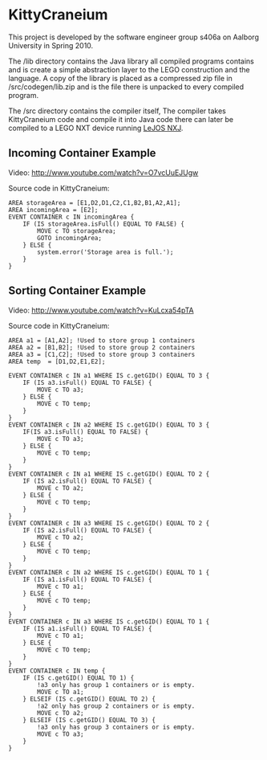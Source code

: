 KittyCraneium
=============

This project is developed by the software engineer group s406a on Aalborg
University in Spring 2010.

The /lib directory contains the Java library all compiled programs contains
and is create a simple abstraction layer to the LEGO construction and the
language. A copy of the library is placed as a compressed zip file in
/src/codegen/lib.zip and is the file there is unpacked to every compiled
program.

The /src directory contains the compiler itself, The compiler takes
KittyCraneium code and compile it into Java code there can later be compiled
to a LEGO NXT device running [LeJOS NXJ](http://lejos.sourceforge.net/).

Incoming Container Example
--------------------------
Video: http://www.youtube.com/watch?v=O7vcUuEJUgw

Source code in KittyCraneium:

    AREA storageArea = [E1,D2,D1,C2,C1,B2,B1,A2,A1];
    AREA incomingArea = [E2];
    EVENT CONTAINER c IN incomingArea {
        IF (IS storageArea.isFull() EQUAL TO FALSE) { 
            MOVE c TO storageArea;
            GOTO incomingArea;
        } ELSE {
            system.error('Storage area is full.');
        }
    }

Sorting Container Example
--------------------------
Video: http://www.youtube.com/watch?v=KuLcxa54pTA

Source code in KittyCraneium:

    AREA a1 = [A1,A2]; !Used to store group 1 containers
    AREA a2 = [B1,B2]; !Used to store group 2 containers
    AREA a3 = [C1,C2]; !Used to store group 3 containers
    AREA temp  = [D1,D2,E1,E2];

    EVENT CONTAINER c IN a1 WHERE IS c.getGID() EQUAL TO 3 {
        IF (IS a3.isFull() EQUAL TO FALSE) {
            MOVE c TO a3;   
        } ELSE {
            MOVE c TO temp;
        }
    }
    EVENT CONTAINER c IN a2 WHERE IS c.getGID() EQUAL TO 3 {
        IF(IS a3.isFull() EQUAL TO FALSE) {
            MOVE c TO a3;   
        } ELSE {
            MOVE c TO temp;
        }
    }
    EVENT CONTAINER c IN a1 WHERE IS c.getGID() EQUAL TO 2 {
        IF (IS a2.isFull() EQUAL TO FALSE) {
            MOVE c TO a2;   
        } ELSE {
            MOVE c TO temp;
        }
    }
    EVENT CONTAINER c IN a3 WHERE IS c.getGID() EQUAL TO 2 {
        IF (IS a2.isFull() EQUAL TO FALSE) {
            MOVE c TO a2;   
        } ELSE {
            MOVE c TO temp;
        }
    }
    EVENT CONTAINER c IN a2 WHERE IS c.getGID() EQUAL TO 1 {
        IF (IS a1.isFull() EQUAL TO FALSE) {
            MOVE c TO a1;
        } ELSE {
            MOVE c TO temp;
        }
    }
    EVENT CONTAINER c IN a3 WHERE IS c.getGID() EQUAL TO 1 {
        IF (IS a1.isFull() EQUAL TO FALSE) {
            MOVE c TO a1;   
        } ELSE {
            MOVE c TO temp;
        }
    }
    EVENT CONTAINER c IN temp {
        IF (IS c.getGID() EQUAL TO 1) {
            !a3 only has group 1 containers or is empty.
            MOVE c TO a1;
        } ELSEIF (IS c.getGID() EQUAL TO 2) {
            !a2 only has group 2 containers or is empty.
            MOVE c TO a2;
        } ELSEIF (IS c.getGID() EQUAL TO 3) {
            !a3 only has group 3 containers or is empty.
            MOVE c TO a3;
        }
    }
